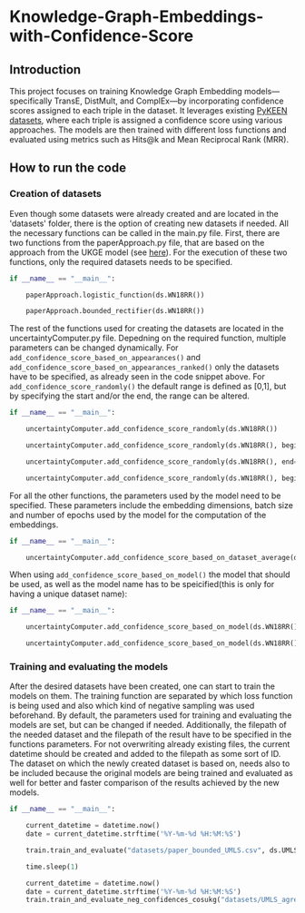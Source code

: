 # Knowledge-Graph-Embeddings-with-Confidence-Score

## Introduction

This project focuses on training Knowledge Graph Embedding models—specifically TransE, DistMult, and ComplEx—by incorporating confidence scores assigned to each triple in the dataset. It leverages existing [PyKEEN datasets](https://pykeen.readthedocs.io/en/stable/reference/datasets.html), where each triple is assigned a confidence score using various approaches. The models are then trained with different loss functions and evaluated using metrics such as Hits@k and Mean Reciprocal Rank (MRR).

## How to run the code

### Creation of datasets

Even though some datasets were already created and are located in the 'datasets' folder, there is the option of creating new datasets if needed. All the necessary functions can be called in the main.py file. First, there are two functions from the paperApproach.py file, that are based on the approach from the UKGE model (see [here](https://arxiv.org/pdf/1811.10667)). For the execution of these two functions, only the required datasets needs to be specified.

```python
if __name__ == "__main__":

    paperApproach.logistic_function(ds.WN18RR())

    paperApproach.bounded_rectifier(ds.WN18RR())
```

The rest of the functions used for creating the datasets are located in the uncertaintyComputer.py file. Depedning on the required function, multiple parameters can be changed dynamically. For `add_confidence_score_based_on_appearances()` and `add_confidence_score_based_on_appearances_ranked()` only the datasets have to be specified, as already seen in the code snippet above. For `add_confidence_score_randomly()` the default range is defined as [0,1], but by specifying the start and/or the end, the range can be altered.

```python
if __name__ == "__main__":

    uncertaintyComputer.add_confidence_score_randomly(ds.WN18RR())

    uncertaintyComputer.add_confidence_score_randomly(ds.WN18RR(), begin=0.5)

    uncertaintyComputer.add_confidence_score_randomly(ds.WN18RR(), end=0.5)

    uncertaintyComputer.add_confidence_score_randomly(ds.WN18RR(), begin=0.2, end=0.4)
```

For all the other functions, the parameters used by the model need to be specified. These parameters include the embedding dimensions, batch size and number of epochs used by the model for the computation of the embeddings. 

```python
if __name__ == "__main__":

    uncertaintyComputer.add_confidence_score_based_on_dataset_average(ds.WN18RR(), num_epochs=200, batch_size=2048, embedding_dim=500)
```

When using `add_confidence_score_based_on_model()` the model that should be used, as well as the model name has to be speicified(this is only for having a unique dataset name):

```python
if __name__ == "__main__":

    uncertaintyComputer.add_confidence_score_based_on_model(ds.WN18RR(), ComplEx, "ComplEx", num_epochs=200, batch_size=2048, embedding_dim=500)

    uncertaintyComputer.add_confidence_score_based_on_model(ds.WN18RR(), TransE, "TransE", num_epochs=200, batch_size=2048, embedding_dim=500)
```

### Training and evaluating the models

After the desired datasets have been created, one can start to train the models on them. The training function are separated by which loss function is being used and also which kind of negative sampling was used beforehand. By default, the parameters used for training and evaluating the models are set, but can be changed if needed. Additionally, the filepath of the needed dataset and the filepath of the result have to be specified in the functions parameters. For not overwriting already existing files, the current datetime should be created and added to the filepath as some sort of ID. The dataset on which the newly created dataset is based on, needs also to be included because the original models are being trained and evaluated as well for better and faster comparison of the results achieved by the new models. 

```python
if __name__ == "__main__":

    current_datetime = datetime.now()
    date = current_datetime.strftime('%Y-%m-%d %H:%M:%S')

    train.train_and_evaluate("datasets/paper_bounded_UMLS.csv", ds.UMLS(), embedding_dim=50, batch_size=512, num_epochs=100, result_file=f"results/paper_bounded_UMLS_results/evaluation_results_{date}.csv")

    time.sleep(1)

    current_datetime = datetime.now()
    date = current_datetime.strftime('%Y-%m-%d %H:%M:%S')
    train.train_and_evaluate_neg_confidences_cosukg("datasets/UMLS_agree___with_confidence.csv", ds.UMLS(), result_file=f"results/UMLS_agree_with_confidence_results/evaluation_results_{date}.csv")
```